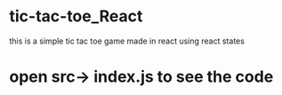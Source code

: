 # tic-tac-toe_React
this is a simple tic tac toe game made in react using react states
# open src-> index.js to see the code
